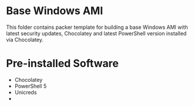 # Base Windows AMI

This folder contains packer template for building a base Windows AMI with latest security updates, Chocolatey and latest PowerShell version installed via Chocolatey.

# Pre-installed Software
- Chocolatey
- PowerShell 5
- Unicreds
-
